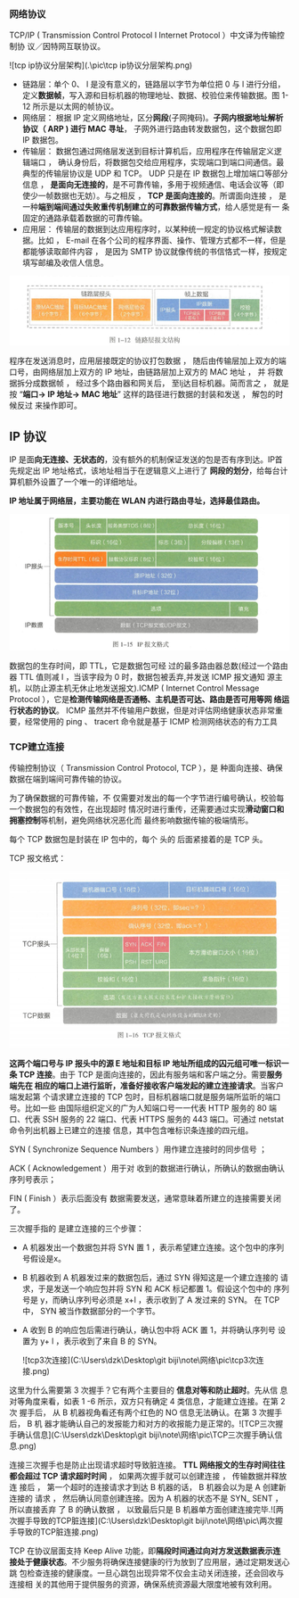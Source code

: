 ### 网络协议

TCP/IP ( Transmission Control Protocol I Internet Protocol ）中文译为传输控制协 议／因特网互联协议。

![tcp ip协议分层架构](.\pic\tcp ip协议分层架构.png)

- 链路层：单个 0、 l 是没有意义的，链路层以字节为单位把 0 与 l 进行分组， 定义**数据帧**，写入源和目标机器的物理地址、数据、校验位来传输数据。图 1-12 所示是以太网的帧协议。
- 网络层： 根据 IP 定义网络地址，区分**网段**(子网掩码)。**子网内根据地址解析协议（ ARP ) 进行 MAC 寻址**， 子网外进行路由转发数据包，这个数据包即 IP 数据包。 
- 传输层： 数据包通过网络层发送到目标计算机后，应用程序在传输层定义逻 辑端口 ， 确认身份后，将数据包交给应用程序，实现端口到端口间通信。最典型的传输层协议是 UDP 和 TCP。 UDP 只是在 IP 数据包上增加端口等部分 信息 ， **是面向无连接的**，是不可靠传输，多用于视频通信、电话会议等（即 使少一帧数据也无妨）。与之相反 ， **TCP 是面向连接的**。所谓面向连接 ， 是 一种**端到端间通过失败重传机制建立的可靠数据传输方式**，给人感觉是有一 条固定的通路承载着数据的可靠传输。 
- 应用层： 传输层的数据到达应用程序时，以某种统一规定的协议格式解读数据。比如 ， E-mail 在各个公司的程序界面、操作、管理方式都不一样，但是 都能够读取邮件内容 ， 是因为 SMTP 协议就像传统的书信恪式一样，按规定 填写邮编及收信人信息。

![链路层报文结构](.\pic\链路层报文结构.png)

程序在发送消息时，应用层接既定的协议打包数据 ， 随后由传输层加上双方的端口号，由网络层加上双方的 IP 地址，由链路层加上双方的 MAC 地址 ， 并 将数据拆分成数据帧 ， 经过多个路由器和网关后， 至lj达目标机器。简而言之 ， 就是按 “**端口→ IP 地址→ MAC 地址**” 这样的路径进行数据的封装和发送 ， 解包的时候反过 来操作即可。

## IP 协议

IP 是面**向无连接、无状态的**，没有额外的机制保证发送的包是否有序到达。IP首先规定出 IP 地址格式，该地址相当于在逻辑意义上进行了 **网段的划分**，给每台计 算机额外设置了一个唯一的详细地址。

**IP 地址属于网络层，主要功能在 WLAN 内进行路由寻址，选择最佳路由。**

![ip报文格式](.\pic\ip报文格式.png)

数据包的生存时间，即 TTL，它是数据包可经 过的最多路由器总数(经过一个路由器 TTL 值则减 l ，当该字段为 0 时，数据包被丢弃,并发送 ICMP 报文通知 源主机，以防止源主机无休止地发送报文).ICMP ( Internet Control Message Protocol ），它是**检测传输网络是否通畅、主机是否可达、路由是否可用等网 络运行状态的协议**。 ICMP 虽然并不传输用户数据，但是对评估网络健康状态非常重 要，经常使用的 ping 、 tracert 命令就是基于 ICMP 检测网络状态的有力工具

### TCP建立连接

传输控制协议（ Transmission Control Protocol, TCP ），是 种面向连接、确保 数据在端到端间可靠传输的协议。

为了确保数据的可靠传输，不 仅需要对发出的每一个字节进行编号确认，校验每一个数据包的有效性，在出现超时 情况时进行重传，还需要通过实现**滑动窗口和拥塞控制**等机制，避免网络状况恶化而 最终影响数据传输的极端情形。

每个 TCP 数据包是封装在 IP 包中的，每个 头的 后面紧接着的是 TCP 头。

TCP 报文格式：



![tcp报文格式](.\pic\tcp报文格式.png)

**这两个端口号与 IP 报头中的源 E 地址和目标 IP 地址所组成的囚元组可唯一标识一条 TCP 连接**。由于 TCP 是面向连接的，因此有服务端和客户端之分。需要**服务端先在 相应的端口上进行监昕，准备好接收客户端发起的建立连接请求**。当客户端发起第 个请求建立连接的 TCP 包时，目标机器端口就是服务端所监昕的端口号。比如一些 由国际组织定义的广为人知端口号一一代表 HTTP 服务的 80 端口、代表 SSH 服务的 22 端口、代表 HTTPS 服务的 443 端口。可通过 netstat 命令列出机器上已建立的连接 信息，其中包含唯标识条连接的四元组。

SYN ( Synchronize Sequence Numbers ）用作建立连接时的同步信号 ；

ACK ( Acknowledgement ）用于对 收到的数据进行确认，所确认的数据由确认序列号表示； 

FIN ( Finish ）表示后面没有 数据需要发送，通常意昧着所建立的连接需要关闭了。

三次握手指的 是建立连接的三个步骤：

- A 机器发出一个数据包并将 SYN 置 1 ，表示希望建立连接。这个包中的序列 号假设是x。

- B 机器收到 A 机器发过来的数据包后，通过 SYN 得知这是一个建立连接的 请求，于是发送一个响应包并将 SYN 和 ACK 标记都置 1。假设这个包中的 序列号是 y，而确认序列号必须是 x+l ，表示收到了 A 发过来的 SYN。 在 TCP 中， SYN 被当作数据部分的一个字节。

- A 收到 B 的响应包后需进行确认，确认包中将 ACK 置 1，并将确认序列号 设置为 y+ l ，表示收到了来自 B 的 SYN。

  ![tcp3次连接](C:\Users\dzk\Desktop\git biji\note\网络\pic\tcp3次连接.png)

这里为什么需要第 3 次握手？它有两个主要目的 **信息对等和防止超时**。先从信 息对等角度来看，如表 1 -6 所示，双方只有确定 4 类信息，才能建立连接。在第 2 次 握手后， 从 B 机器视角看还有两个红色的 NO 信息无法确认。在第 3 次握手后， B 机 器才能确认自己的发报能力和对方的收报能力是正常的。![TCP三次握手确认信息](C:\Users\dzk\Desktop\git biji\note\网络\pic\TCP三次握手确认信息.png)

连接三次握手也是防止出现请求超时导致脏连接。 **TTL 网络报文的生存时间往往都会超过 TCP 请求超时时间** ， 如果两次握手就可以创建连接 ， 传输数据并释放连 接后 ， 第一个超时的连接请求才到达 B 机器的话， B 机器会以为是 A 创建新连接的 请求 ， 然后确认同意创建连接。因为 A 机器的状态不是 SYN_ SENT ， 所以直接丢弃 了 B 的确认数据 ， 以致最后只是 B 机器单方面创建连接完毕.![两次握手导致的TCP脏连接](C:\Users\dzk\Desktop\git biji\note\网络\pic\两次握手导致的TCP脏连接.png)

TCP 在协议层面支持 Keep Alive 功能，即**隔段时间通过向对方发送数据表示连 接处于健康状态**。不少服务将确保连接健康的行为放到了应用层，通过定期发送心跳 包检查连接的健康度。一旦心跳包出现异常不仅会主动关闭连接，还会回收与连接相 关的其他用于提供服务的资源，确保系统资源最大限度地被有效利用。